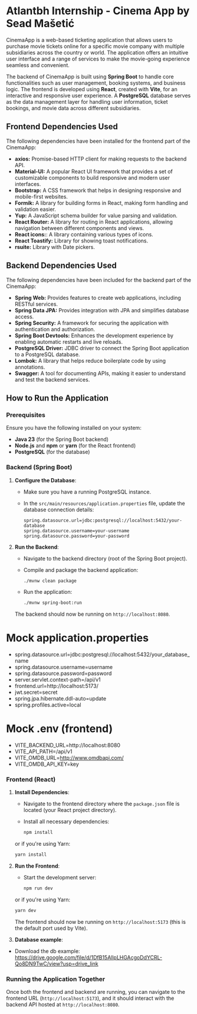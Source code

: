 # Atlantbh Internship - Cinema App by Sead Mašetić

CinemaApp is a web-based ticketing application that allows users to purchase movie tickets online for a specific movie company with multiple subsidiaries across the country or world. The application offers an intuitive user interface and a range of services to make the movie-going experience seamless and convenient.

The backend of CinemaApp is built using **Spring Boot** to handle core functionalities such as user management, booking systems, and business logic. The frontend is developed using **React**, created with **Vite**, for an interactive and responsive user experience. A **PostgreSQL** database serves as the data management layer for handling user information, ticket bookings, and movie data across different subsidiaries.

## Frontend Dependencies Used

The following dependencies have been installed for the frontend part of the CinemaApp:

- **axios:** Promise-based HTTP client for making requests to the backend API.
- **Material-UI:** A popular React UI framework that provides a set of customizable components to build responsive and modern user interfaces.
- **Bootstrap:** A CSS framework that helps in designing responsive and mobile-first websites.
- **Formik:** A library for building forms in React, making form handling and validation easier.
- **Yup:** A JavaScript schema builder for value parsing and validation.
- **React Router:** A library for routing in React applications, allowing navigation between different components and views.
- **React icons:**: A library containing various types of icons.
- **React Toastify:** Library for showing toast notifications.
- **rsuite:** Library with Date pickers.

## Backend Dependencies Used

The following dependencies have been included for the backend part of the CinemaApp:

- **Spring Web:** Provides features to create web applications, including RESTful services.
- **Spring Data JPA:** Provides integration with JPA and simplifies database access.
- **Spring Security:** A framework for securing the application with authentication and authorization.
- **Spring Boot Devtools:** Enhances the development experience by enabling automatic restarts and live reloads.
- **PostgreSQL Driver:** JDBC driver to connect the Spring Boot application to a PostgreSQL database.
- **Lombok:** A library that helps reduce boilerplate code by using annotations.
- **Swagger:** A tool for documenting APIs, making it easier to understand and test the backend services.

## How to Run the Application

### Prerequisites

Ensure you have the following installed on your system:

- **Java 23** (for the Spring Boot backend)
- **Node.js** and **npm** or **yarn** (for the React frontend)
- **PostgreSQL** (for the database)

### Backend (Spring Boot)

1. **Configure the Database**:

   - Make sure you have a running PostgreSQL instance.
   - In the `src/main/resources/application.properties` file, update the database connection details:

     ```properties
     spring.datasource.url=jdbc:postgresql://localhost:5432/your-database
     spring.datasource.username=your-username
     spring.datasource.password=your-password
     ```

2. **Run the Backend**:

   - Navigate to the backend directory (root of the Spring Boot project).
   - Compile and package the backend application:

     ```bash
     ./mvnw clean package
     ```

   - Run the application:

     ```bash
     ./mvnw spring-boot:run
     ```

   The backend should now be running on `http://localhost:8080`.

# Mock application.properties

- spring.datasource.url=jdbc:postgresql://localhost:5432/your_database_name
- spring.datasource.username=username
- spring.datasource.password=password
- server.servlet.context-path=/api/v1
- frontend.url=http://localhost:5173/
- jwt.secret=secret
- spring.jpa.hibernate.ddl-auto=update
- spring.profiles.active=local

# Mock .env (frontend)

- VITE_BACKEND_URL=http://localhost:8080
- VITE_API_PATH=/api/v1
- VITE_OMDB_URL=http://www.omdbapi.com/
- VITE_OMDB_API_KEY=key

### Frontend (React)

1. **Install Dependencies**:

   - Navigate to the frontend directory where the `package.json` file is located (your React project directory).
   - Install all necessary dependencies:

     ```bash
     npm install
     ```

   or if you're using Yarn:

   ```bash
   yarn install
   ```

2. **Run the Frontend**:

   - Start the development server:

     ```bash
     npm run dev
     ```

   or if you're using Yarn:

   ```bash
   yarn dev
   ```

   The frontend should now be running on `http://localhost:5173` (this is the default port used by Vite).

3. **Database example**:

- Download the db example: https://drive.google.com/file/d/1DfB15AllpLHGAcgoDdYCRL-Qo8DN9TwC/view?usp=drive_link

### Running the Application Together

Once both the frontend and backend are running, you can navigate to the frontend URL (`http://localhost:5173`), and it should interact with the backend API hosted at `http://localhost:8080`.

